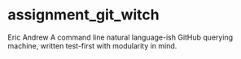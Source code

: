 # assignment_git_witch
Eric Andrew
A command line natural language-ish GitHub querying machine, written test-first with modularity in mind.
